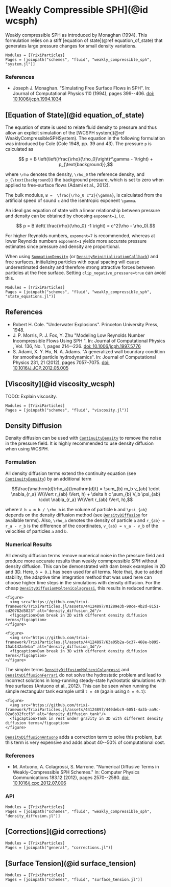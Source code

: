 # [Weakly Compressible SPH](@id wcsph)

Weakly compressible SPH as introduced by Monaghan (1994). This formulation relies on a stiff
[equation of state](@ref equation_of_state) that generates large pressure changes
for small density variations.

```@autodocs
Modules = [TrixiParticles]
Pages = [joinpath("schemes", "fluid", "weakly_compressible_sph", "system.jl")]
```

### References
- Joseph J. Monaghan. "Simulating Free Surface Flows in SPH".
  In: Journal of Computational Physics 110 (1994), pages 399--406.
  [doi: 10.1006/jcph.1994.1034](https://doi.org/10.1006/jcph.1994.1034)

## [Equation of State](@id equation_of_state)

The equation of state is used to relate fluid density to pressure and thus allow
an explicit simulation of the [WCSPH system](@ref WeaklyCompressibleSPHSystem).
The equation in the following formulation was introduced by Cole (Cole 1948, pp. 39 and 43).
The pressure ``p`` is calculated as
```math
    p = B \left(\left(\frac{\rho}{\rho_0}\right)^\gamma - 1\right) + p_{\text{background}},
```
where ``\rho`` denotes the density, ``\rho_0`` the reference density,
and ``p_{\text{background}}`` the background pressure, which is set to zero when applied to
free-surface flows (Adami et al., 2012).

The bulk modulus, ``B =  \frac{\rho_0 c^2}{\gamma}``, is calculated from the artificial
speed of sound ``c`` and the isentropic exponent ``\gamma``.

An ideal gas equation of state with a linear relationship between pressure and density can
be obtained by choosing `exponent=1`, i.e.
```math
    p = B \left( \frac{\rho}{\rho_0} -1 \right) = c^2(\rho - \rho_0).
```

For higher Reynolds numbers, `exponent=7` is recommended, whereas at lower Reynolds
numbers `exponent=1` yields more accurate pressure estimates since pressure and
density are proportional.

When using [`SummationDensity`](@ref) (or [`DensityReinitializationCallback`](@ref))
and free surfaces, initializing particles with equal spacing will cause underestimated
density and therefore strong attractive forces between particles at the free surface.
Setting `clip_negative_pressure=true` can avoid this.
```@autodocs
Modules = [TrixiParticles]
Pages = [joinpath("schemes", "fluid", "weakly_compressible_sph", "state_equations.jl")]
```

## References
- Robert H. Cole. "Underwater Explosions". Princeton University Press, 1948.
- J. P. Morris, P. J. Fox, Y. Zhu
  "Modeling Low Reynolds Number Incompressible Flows Using SPH ".
  In: Journal of Computational Physics , Vol. 136, No. 1, pages 214--226.
  [doi: 10.1006/jcph.1997.5776](https://doi.org/10.1006/jcph.1997.5776)
- S. Adami, X. Y. Hu, N. A. Adams.
  "A generalized wall boundary condition for smoothed particle hydrodynamics".
  In: Journal of Computational Physics 231, 21 (2012), pages 7057–7075.
  [doi: 10.1016/J.JCP.2012.05.005](https://doi.org/10.1016/J.JCP.2012.05.005)

## [Viscosity](@id viscosity_wcsph)

TODO: Explain viscosity.

```@autodocs
Modules = [TrixiParticles]
Pages = [joinpath("schemes", "fluid", "viscosity.jl")]
```

## Density Diffusion

Density diffusion can be used with [`ContinuityDensity`](@ref) to remove the noise in the
pressure field. It is highly recommended to use density diffusion when using WCSPH.

### Formulation

All density diffusion terms extend the continuity equation (see [`ContinuityDensity`](@ref))
by an additional term
```math
\frac{\mathrm{d}\rho_a}{\mathrm{d}t} = \sum_{b} m_b v_{ab} \cdot \nabla_{r_a} W(\Vert r_{ab} \Vert, h)
    + \delta h c \sum_{b} V_b \psi_{ab} \cdot \nabla_{r_a} W(\Vert r_{ab} \Vert, h),
```
where ``V_b = m_b / \rho_b`` is the volume of particle ``b`` and ``\psi_{ab}`` depends on
the density diffusion method (see [`DensityDiffusion`](@ref) for available terms).
Also, ``\rho_a`` denotes the density of particle ``a`` and ``r_{ab} = r_a - r_b`` is the
difference of the coordinates, ``v_{ab} = v_a - v_b`` of the velocities of particles
``a`` and ``b``.

### Numerical Results

All density diffusion terms remove numerical noise in the pressure field and produce more
accurate results than weakly commpressible SPH without density diffusion.
This can be demonstrated with dam break examples in 2D and 3D. Here, ``δ = 0.1`` has
been used for all terms.
Note that, due to added stability, the adaptive time integration method that was used here
can choose higher time steps in the simulations with density diffusion.
For the cheap [`DensityDiffusionMolteniColagrossi`](@ref), this results in reduced runtime.

```@raw html
<figure>
  <img src="https://github.com/trixi-framework/TrixiParticles.jl/assets/44124897/01289e3b-98ce-4b2d-8151-cd20782d5823" alt="density_diffusion_2d"/>
  <figcaption>Dam break in 2D with different density diffusion terms</figcaption>
</figure>
```

```@raw html
<figure>
  <img src="https://github.com/trixi-framework/TrixiParticles.jl/assets/44124897/63a05b2a-6c37-468e-b895-15ab142a4eba" alt="density_diffusion_3d"/>
  <figcaption>Dam break in 3D with different density diffusion terms</figcaption>
</figure>
```

The simpler terms [`DensityDiffusionMolteniColagrossi`](@ref) and
[`DensityDiffusionFerrari`](@ref) do not solve the hydrostatic problem and lead to incorrect
solutions in long-running steady-state hydrostatic simulations with free surfaces
(Antuono et al., 2012). This can be seen when running the simple rectangular tank example
until ``t = 40`` (again using ``δ = 0.1``):

```@raw html
<figure>
  <img src="https://github.com/trixi-framework/TrixiParticles.jl/assets/44124897/440debc9-6051-4a3b-aa9c-02a6b32fccf3" alt="density_diffusion_tank"/>
  <figcaption>Tank in rest under gravity in 3D with different density diffusion terms</figcaption>
</figure>
```

[`DensityDiffusionAntuono`](@ref) adds a correction term to solve this problem, but this
term is very expensive and adds about 40--50% of computational cost.

### References
- M. Antuono, A. Colagrossi, S. Marrone.
  "Numerical Diffusive Terms in Weakly-Compressible SPH Schemes."
  In: Computer Physics Communications 183.12 (2012), pages 2570--2580.
  [doi: 10.1016/j.cpc.2012.07.006](https://doi.org/10.1016/j.cpc.2012.07.006)

### API

```@autodocs
Modules = [TrixiParticles]
Pages = [joinpath("schemes", "fluid", "weakly_compressible_sph", "density_diffusion.jl")]
```

## [Corrections](@id corrections)

```@autodocs
Modules = [TrixiParticles]
Pages = [joinpath("general", "corrections.jl")]
```


## [Surface Tension](@id surface_tension)
```@autodocs
Modules = [TrixiParticles]
Pages = [joinpath("schemes", "fluid", "surface_tension.jl")]
```
